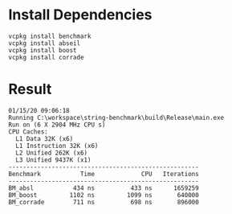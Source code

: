 # Install Dependencies

	vcpkg install benchmark
	vcpkg install abseil
	vcpkg install boost
	vcpkg install corrade

# Result

	01/15/20 09:06:18
	Running C:\workspace\string-benchmark\build\Release\main.exe
	Run on (6 X 2904 MHz CPU s)
	CPU Caches:
	  L1 Data 32K (x6)
	  L1 Instruction 32K (x6)
	  L2 Unified 262K (x6)
	  L3 Unified 9437K (x1)
	-----------------------------------------------------
	Benchmark           Time             CPU   Iterations
	-----------------------------------------------------
	BM_absl           434 ns          433 ns      1659259
	BM_boost         1102 ns         1099 ns       640000
	BM_corrade        711 ns          698 ns       896000